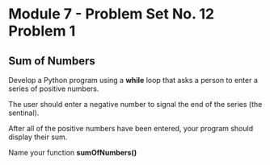 # Module 7 - Problem Set No. 12 Problem 1

## Sum of Numbers

Develop a Python program using a **while** loop that asks a person to enter a series of positive numbers. 

The user should enter a negative number to signal the end of the series (the sentinal). 

After all of the positive numbers have been entered, your program should display their sum.

Name your function **sumOfNumbers()**